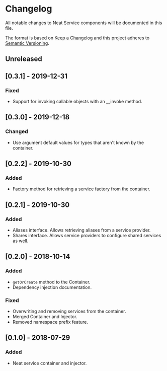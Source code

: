 # Changelog
All notable changes to Neat Service components will be documented in this file.

The format is based on [Keep a Changelog](https://keepachangelog.com/en/1.0.0/)
and this project adheres to [Semantic Versioning](https://semver.org/spec/v2.0.0.html).

## Unreleased

## [0.3.1] - 2019-12-31
### Fixed
- Support for invoking callable objects with an __invoke method.

## [0.3.0] - 2019-12-18
### Changed
- Use argument default values for types that aren't known by the container.

## [0.2.2] - 2019-10-30
### Added
- Factory method for retrieving a service factory from the container.

## [0.2.1] - 2019-10-30
### Added
- Aliases interface. Allows retrieving aliases from a service provider.
- Shares interface. Allows service providers to configure shared services as well.

## [0.2.0] - 2018-10-14
### Added
- ```getOrCreate``` method to the Container.
- Dependency injection documentation.

### Fixed
- Overwriting and removing services from the container.
- Merged Container and Injector.
- Removed namespace prefix feature.

## [0.1.0] - 2018-07-29
### Added
- Neat service container and injector.
